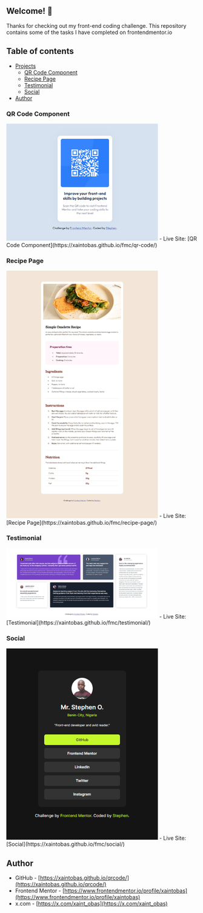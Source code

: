 ## Welcome! 👋

Thanks for checking out my front-end coding challenge. This repository contains some of the tasks I have completed on frontendmentor.io

## Table of contents

- [Projects](#overview)
  - [QR Code Component](#qr-code-component)
  - [Recipe Page](#recipe-page)
  - [Testimonial](#testimonial)
  - [Social](#social)
- [Author](#author)

### QR Code Component

<img src="./qr-code/screenshot.png" alt="Qr Code Component" width="400">
- Live Site: [QR Code Component](https://xaintobas.github.io/fmc/qr-code/)

### Recipe Page

<img src="./recipe-page/screenshot.png" alt="Recipe Page" width="400">
- Live Site: [Recipe Page](https://xaintobas.github.io/fmc/recipe-page/)

### Testimonial

<img src="./testimonial/screenshot.png" alt="Testimonial" width="400">
- Live Site: [Testimonial](https://xaintobas.github.io/fmc/testimonial/)

### Social

<img src="./social/screenshot.png" alt="Testimonial" width="400">
- Live Site: [Social](https://xaintobas.github.io/fmc/social/)

## Author

- GitHub - [https://xaintobas.github.io/qrcode/](https://xaintobas.github.io/qrcode/)
- Frontend Mentor - [https://www.frontendmentor.io/profile/xaintobas](https://www.frontendmentor.io/profile/xaintobas)
- x.com - [https://x.com/xaint_obas](https://x.com/xaint_obas)
